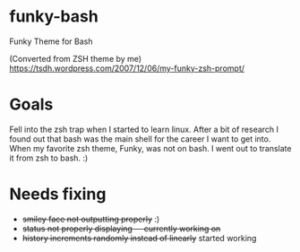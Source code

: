 # funky-bash
Funky Theme for Bash

(Converted from ZSH theme by me)
https://tsdh.wordpress.com/2007/12/06/my-funky-zsh-prompt/

# Goals

Fell into the zsh trap when I started to learn linux. After a bit of research I found out that bash was the main shell for the career I want to get into. When my favorite zsh theme, Funky, was not on bash. I went out to translate it from zsh to bash. :)

# Needs fixing
- ~~smiley face not outputting properly~~ :)
- ~~status not properly displaying -- currently working on~~
- ~~history increments randomly instead of linearly~~ started working
